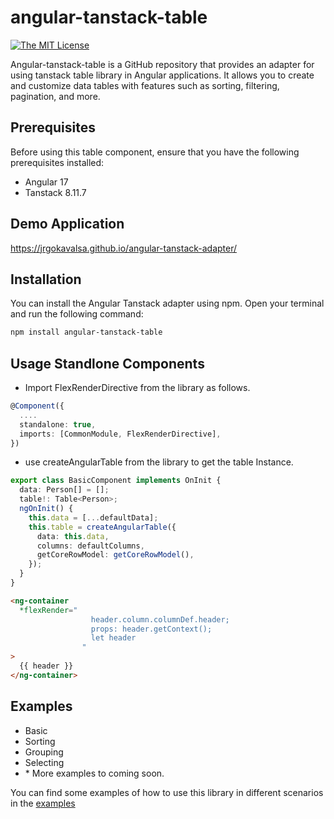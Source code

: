 # angular-tanstack-table

[![The MIT License](https://img.shields.io/badge/license-MIT-orange.svg?color=blue&style=flat-square)](http://opensource.org/licenses/MIT)

Angular-tanstack-table is a GitHub repository that provides an adapter for using tanstack table library in Angular applications. It allows you to create and customize data tables with features such as sorting, filtering, pagination, and more.

## Prerequisites

Before using this table component, ensure that you have the following prerequisites installed:

- Angular 17
- Tanstack 8.11.7

## Demo Application

https://jrgokavalsa.github.io/angular-tanstack-adapter/

## Installation

You can install the Angular Tanstack adapter using npm. Open your terminal and run the following command:

```bash
npm install angular-tanstack-table
```

## Usage Standlone Components

- Import FlexRenderDirective from the library as follows.

```typescript
@Component({
  ....
  standalone: true,
  imports: [CommonModule, FlexRenderDirective],
})
```

- use createAngularTable from the library to get the table Instance.

```typescript
export class BasicComponent implements OnInit {
  data: Person[] = [];
  table!: Table<Person>;
  ngOnInit() {
    this.data = [...defaultData];
    this.table = createAngularTable({
      data: this.data,
      columns: defaultColumns,
      getCoreRowModel: getCoreRowModel(),
    });
  }
}
```

```html
<ng-container
  *flexRender="
                  header.column.columnDef.header;
                  props: header.getContext();
                  let header
                "
>
  {{ header }}
</ng-container>
```

## Examples

- Basic
- Sorting
- Grouping
- Selecting
- \* More examples to coming soon.

You can find some examples of how to use this library in different scenarios in the [examples](https://github.com/jrgokavalsa/angular-tanstack-adapter/tree/main/src/app/examples)
